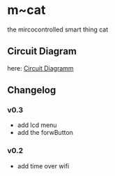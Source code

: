 # m~cat
the mircocontrolled smart thing cat

## Circuit Diagram
here: [Circuit Diagramm](https://github.com/ingressy/m-cat/blob/main/m-cat.pdf)

## Changelog
### v0.3
- add lcd menu
- add the forwButton

### v0.2
- add time over wifi
